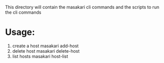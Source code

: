 This directory will contain the masakari cli commands and the scripts to run the cli commands
# Usage:
1) create a host
  masakari add-host <hostname>
2) delete host
  masakari delete-host <hostname>
3) list hosts
  masakari host-list
